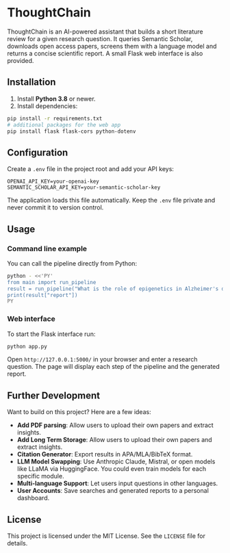 # ThoughtChain

ThoughtChain is an AI-powered assistant that builds a short literature review for a given research question. It queries Semantic Scholar, downloads open access papers, screens them with a language model and returns a concise scientific report. A small Flask web interface is also provided.

## Installation

1. Install **Python 3.8** or newer.
2. Install dependencies:

```bash
pip install -r requirements.txt
# additional packages for the web app
pip install flask flask-cors python-dotenv
```

## Configuration

Create a `.env` file in the project root and add your API keys:

```
OPENAI_API_KEY=your-openai-key
SEMANTIC_SCHOLAR_API_KEY=your-semantic-scholar-key
```

The application loads this file automatically. Keep the `.env` file private and never commit it to version control.

## Usage

### Command line example

You can call the pipeline directly from Python:

```bash
python - <<'PY'
from main import run_pipeline
result = run_pipeline("What is the role of epigenetics in Alzheimer's disease?")
print(result["report"])
PY
```

### Web interface

To start the Flask interface run:

```bash
python app.py
```

Open `http://127.0.0.1:5000/` in your browser and enter a research question. The page will display each step of the pipeline and the generated report.

## Further Development

Want to build on this project? Here are a few ideas:

- **Add PDF parsing**: Allow users to upload their own papers and extract insights.
- **Add Long Term Storage**: Allow users to upload their own papers and extract insights.
- **Citation Generator**: Export results in APA/MLA/BibTeX format.
- **LLM Model Swapping**: Use Anthropic Claude, Mistral, or open models like LLaMA via HuggingFace. You could even train models for each specific module.
- **Multi-language Support**: Let users input questions in other languages.
- **User Accounts**: Save searches and generated reports to a personal dashboard.

## License

This project is licensed under the MIT License. See the `LICENSE` file for details.

